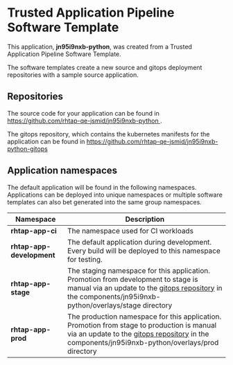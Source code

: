 # Trusted Application Pipeline Software Template

This application, **jn95i9nxb-python**, was created from a Trusted Application Pipeline Software Template.

The software templates create a new source and gitops deployment repositories with a sample source application. 

## Repositories

The source code for your application can be found in [https://github.com/rhtap-qe-jsmid/jn95i9nxb-python ](https://github.com/rhtap-qe-jsmid/jn95i9nxb-python ).
 
The gitops repository, which contains the kubernetes manifests for the application can be found in 
[https://github.com/rhtap-qe-jsmid/jn95i9nxb-python-gitops ](https://github.com/rhtap-qe-jsmid/jn95i9nxb-python-gitops ) 

## Application namespaces 

The default application will be found in the following namespaces. Applications can be deployed into unique namespaces or multiple software templates can also bet generated into the same group namespaces.  

|  Namespace   |  Description   |  
| -------- | -------- |
| **rhtap-app-ci** | The namespace used for CI workloads |
| **rhtap-app-development** | The default application during development. Every build will be deployed to this namespace for testing. |
| **rhtap-app-stage** | The staging namespace for this application. Promotion from development to stage is manual via an update to the [gitops repository](https://github.com/rhtap-qe-jsmid/jn95i9nxb-python-gitops ) in the components/jn95i9nxb-python/overlays/stage directory |
| **rhtap-app-prod** | The production namespace for this application. Promotion from stage to production is manual via an update to the [gitops repository](https://github.com/rhtap-qe-jsmid/jn95i9nxb-python-gitops ) in the components/jn95i9nxb-python/overlays/prod directory |